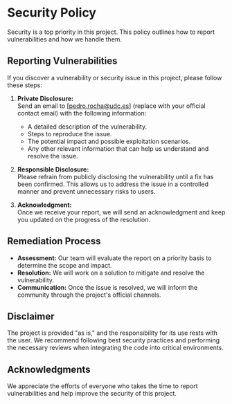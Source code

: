 # Security Policy

Security is a top priority in this project. This policy outlines how to report vulnerabilities and how we handle them.

## Reporting Vulnerabilities

If you discover a vulnerability or security issue in this project, please follow these steps:

1. **Private Disclosure:**  
   Send an email to [pedro.rocha@udc.es] (replace with your official contact email) with the following information:
   - A detailed description of the vulnerability.
   - Steps to reproduce the issue.
   - The potential impact and possible exploitation scenarios.
   - Any other relevant information that can help us understand and resolve the issue.

2. **Responsible Disclosure:**  
   Please refrain from publicly disclosing the vulnerability until a fix has been confirmed. This allows us to address the issue in a controlled manner and prevent unnecessary risks to users.

3. **Acknowledgment:**  
   Once we receive your report, we will send an acknowledgment and keep you updated on the progress of the resolution.

## Remediation Process

- **Assessment:** Our team will evaluate the report on a priority basis to determine the scope and impact.
- **Resolution:** We will work on a solution to mitigate and resolve the vulnerability.
- **Communication:** Once the issue is resolved, we will inform the community through the project's official channels.

## Disclaimer

The project is provided "as is," and the responsibility for its use rests with the user. We recommend following best security practices and performing the necessary reviews when integrating the code into critical environments.

## Acknowledgments

We appreciate the efforts of everyone who takes the time to report vulnerabilities and help improve the security of this project.

